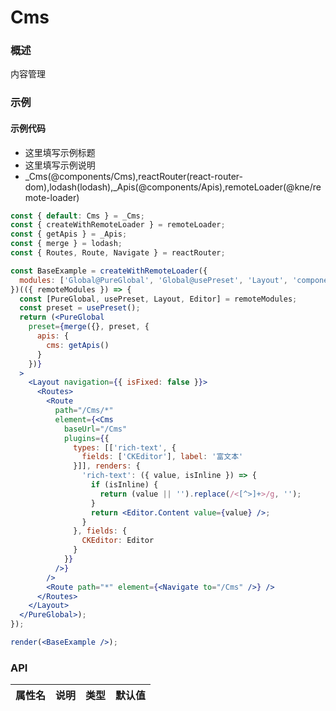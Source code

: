 
# Cms


### 概述

内容管理


### 示例

#### 示例代码

- 这里填写示例标题
- 这里填写示例说明
- _Cms(@components/Cms),reactRouter(react-router-dom),lodash(lodash),_Apis(@components/Apis),remoteLoader(@kne/remote-loader)

```jsx
const { default: Cms } = _Cms;
const { createWithRemoteLoader } = remoteLoader;
const { getApis } = _Apis;
const { merge } = lodash;
const { Routes, Route, Navigate } = reactRouter;

const BaseExample = createWithRemoteLoader({
  modules: ['Global@PureGlobal', 'Global@usePreset', 'Layout', 'components-ckeditor:Editor']
})(({ remoteModules }) => {
  const [PureGlobal, usePreset, Layout, Editor] = remoteModules;
  const preset = usePreset();
  return (<PureGlobal
    preset={merge({}, preset, {
      apis: {
        cms: getApis()
      }
    })}
  >
    <Layout navigation={{ isFixed: false }}>
      <Routes>
        <Route
          path="/Cms/*"
          element={<Cms
            baseUrl="/Cms"
            plugins={{
              types: [['rich-text', {
                fields: ['CKEditor'], label: '富文本'
              }]], renders: {
                'rich-text': ({ value, isInline }) => {
                  if (isInline) {
                    return (value || '').replace(/<[^>]+>/g, '');
                  }
                  return <Editor.Content value={value} />;
                }
              }, fields: {
                CKEditor: Editor
              }
            }}
          />}
        />
        <Route path="*" element={<Navigate to="/Cms" />} />
      </Routes>
    </Layout>
  </PureGlobal>);
});

render(<BaseExample />);

```


### API

|属性名|说明|类型|默认值|
|  ---  | ---  | --- | --- |

